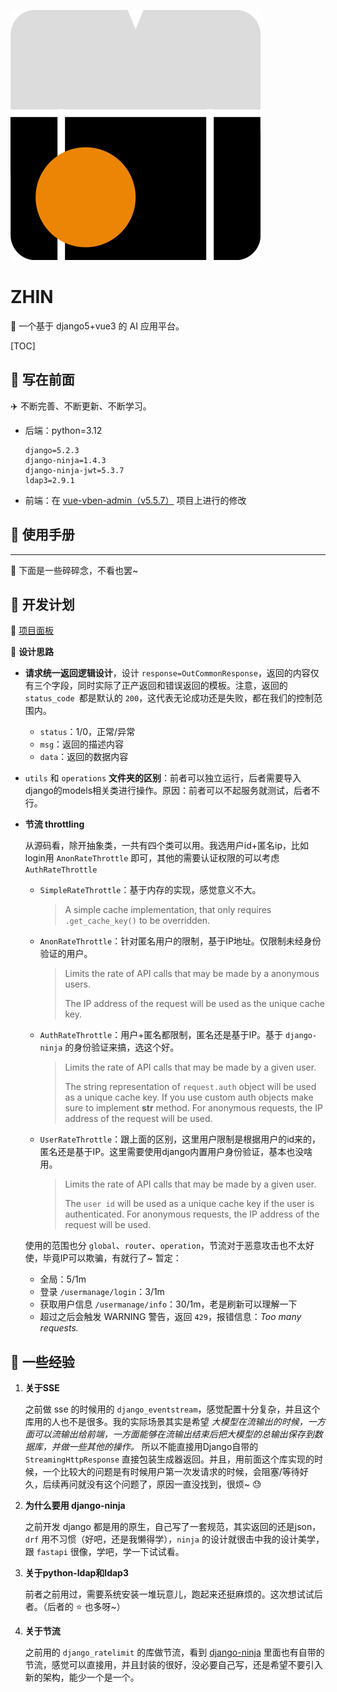 ![ilovebasketball](ilovebasketball.svg)

# ZHIN

:basketball: 一个基于 django5+vue3 的 AI 应用平台。

[TOC]

## :rocket: 写在前面

:airplane: 不断完善、不断更新、不断学习。

- 后端：python=3.12

  ```
  django=5.2.3
  django-ninja=1.4.3
  django-ninja-jwt=5.3.7
  ldap3=2.9.1
  ```

- 前端：在 [vue-vben-admin（v5.5.7）](www.vben.pro) 项目上进行的修改

## :open_book: 使用手册



---

:ocean: 下面是一些碎碎念，不看也罢~

## :calendar: 开发计划

:palm_tree: [项目面板](https://github.com/users/TinyHandsome/projects/2)

:deer: **设计思路**

- **请求统一返回逻辑设计**，设计 `response=OutCommonResponse`，返回的内容仅有三个字段，同时实际了正产返回和错误返回的模板。注意，返回的 `status_code `都是默认的 `200`，这代表无论成功还是失败，都在我们的控制范围内。

  - `status`：1/0，正常/异常
  - `msg`：返回的描述内容
  - `data`：返回的数据内容

- `utils` 和 `operations` **文件夹的区别**：前者可以独立运行，后者需要导入django的models相关类进行操作。原因：前者可以不起服务就测试，后者不行。

- **节流 throttling**

  从源码看，除开抽象类，一共有四个类可以用。我选用户id+匿名ip，比如login用 `AnonRateThrottle` 即可，其他的需要认证权限的可以考虑 `AuthRateThrottle`

  - `SimpleRateThrottle`：基于内存的实现，感觉意义不大。

    > A simple cache implementation, that only requires `.get_cache_key()` to be overridden.

  - `AnonRateThrottle`：针对匿名用户的限制，基于IP地址。仅限制未经身份验证的用户。

    > Limits the rate of API calls that may be made by a anonymous users.
    >
    > The IP address of the request will be used as the unique cache key.

  - `AuthRateThrottle`：用户+匿名都限制，匿名还是基于IP。基于 `django-ninja` 的身份验证来搞，选这个好。

    > Limits the rate of API calls that may be made by a given user.
    >
    > The string representation of `request.auth` object will be used as a unique cache key.
    > If you use custom auth objects make sure to implement __str__ method. For anonymous requests, the IP address of the request will be used.

  - `UserRateThrottle`：跟上面的区别，这里用户限制是根据用户的id来的，匿名还是基于IP。这里需要使用django内置用户身份验证，基本也没啥用。

    > Limits the rate of API calls that may be made by a given user.
    >
    > The `user id` will be used as a unique cache key if the user is
    > authenticated.  For anonymous requests, the IP address of the request will
    > be used.

  使用的范围也分 `global`、`router`、`operation`，节流对于恶意攻击也不太好使，毕竟IP可以欺骗，有就行了~ 暂定：

  - 全局：5/1m
  - 登录 `/usermanage/login`：3/1m
  - 获取用户信息 `/usermanage/info`：30/1m，老是刷新可以理解一下
  - 超过之后会触发 WARNING 警告，返回 `429`，报错信息：*Too many requests.*







## :taco: 一些经验

1. **关于SSE**

   之前做 sse 的时候用的 `django_eventstream`，感觉配置十分复杂，并且这个库用的人也不是很多。我的实际场景其实是希望 *大模型在流输出的时候，一方面可以流输出给前端，一方面能够在流输出结束后把大模型的总输出保存到数据库，并做一些其他的操作。* 所以不能直接用Django自带的 `StreamingHttpResponse` 直接包装生成器返回。并且，用前面这个库实现的时候，一个比较大的问题是有时候用户第一次发请求的时候，会阻塞/等待好久，后续再问就没有这个问题了，原因一直没找到，很烦~ :sweat:
   
2. **为什么要用 django-ninja**

   之前开发 django 都是用的原生，自己写了一套规范，其实返回的还是json，`drf` 用不习惯（好吧，还是我懒得学），`ninja` 的设计就很击中我的设计美学，跟 `fastapi` 很像，学吧，学一下试试看。
   
3. **关于python-ldap和ldap3**

   前者之前用过，需要系统安装一堆玩意儿，跑起来还挺麻烦的。这次想试试后者。（后者的 :star: 也多呀~）

4. **关于节流**

   之前用的 `django_ratelimit` 的库做节流，看到 [django-ninja](https://django-ninja.dev/guides/throttling/) 里面也有自带的节流，感觉可以直接用，并且封装的很好，没必要自己写，还是希望不要引入新的架构，能少一个是一个。